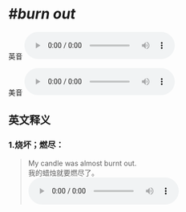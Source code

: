 # ***\#burn out*** 
英音
<audio src="./media/burn out1_AAC.aac" controls="controls"></audio>

美音
<audio src="./media/burn out2_AAC.aac" controls="controls"></audio>



  

英文释义
---
### 1.**烧坏；燃尽：**  

 > My candle was almost burnt out.  
 > 我的蜡烛就要燃尽了。    
<audio src="./media/My candle was almost burnt out_AAC.aac" controls="controls"></audio>


